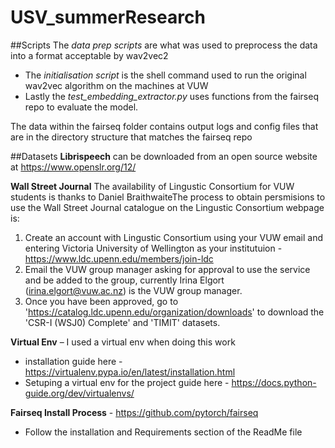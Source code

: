 # USV_summerResearch

##Scripts
The *data prep scripts* are what was used to preprocess the data into a format acceptable by wav2vec2
 - The *initialisation script* is the shell command used to run the original wav2vec algorithm on the machines at VUW
 - Lastly the *test_embedding_extractor.py* uses functions from the fairseq repo to evaluate the model. 

The data within the fairseq folder contains output logs and config files that are in the directory structure that matches the fairseq repo


##Datasets
**Librispeech** can be downloaded from an open source website at https://www.openslr.org/12/

**Wall Street Journal** The availability of Lingustic Consortium for VUW students is thanks to Daniel BraithwaiteThe process to obtain persmisions to use the Wall Street Journal catalogue on the Lingustic Consortium webpage is:

 1. Create an account with Lingustic Consortium using your VUW email and entering Victoria University of Wellington as your institutuion - https://www.ldc.upenn.edu/members/join-ldc
 2. Email the VUW group manager asking for approval to use the service and be added to the group, currently Irina Elgort (irina.elgort@vuw.ac.nz) is the VUW group manager.
 3.  Once you have been approved, go to 'https://catalog.ldc.upenn.edu/organization/downloads' to download the 'CSR-I (WSJ0) Complete' and 'TIMIT' datasets.

**Virtual Env** – I used a virtual env when doing this work
 - installation guide here - https://virtualenv.pypa.io/en/latest/installation.html
 - Setuping a virtual env for the project guide here - https://docs.python-guide.org/dev/virtualenvs/

**Fairseq Install Process** - https://github.com/pytorch/fairseq
 - Follow the installation and Requirements section of the ReadMe file
